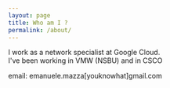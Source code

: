 ```yaml
---
layout: page
title: Who am I ?
permalink: /about/
---
```


I work as a network specialist at Google Cloud.  
I've been working in VMW (NSBU) and in CSCO  

email: emanuele.mazza[youknowhat]gmail.com

